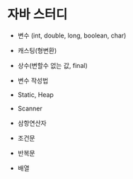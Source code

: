 # 자바 스터디

- 변수 (int, double, long, boolean, char)
- 캐스팅(형변환)
- 상수(변할수 없는 값, final)
- 변수 작성법
- Static, Heap
- Scanner
- 삼항연산자


- 조건문
- 반복문
- 배열